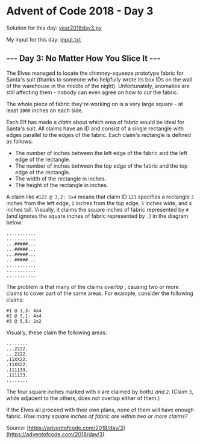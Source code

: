# Advent of Code 2018 - Day 3

Solution for this day: [year2018day3.py](year2018day3.py)

My input for this day: [input.txt](input.txt)

## \--- Day 3: No Matter How You Slice It ---

The Elves managed to locate the chimney-squeeze prototype fabric for Santa's
suit (thanks to someone who helpfully wrote its box IDs on the wall of the
warehouse in the middle of the night). Unfortunately, anomalies are still
affecting them - nobody can even agree on how to _cut_ the fabric.

The whole piece of fabric they're working on is a very large square - at least
`1000` inches on each side.

Each Elf has made a _claim_ about which area of fabric would be ideal for
Santa's suit. All claims have an ID and consist of a single rectangle with
edges parallel to the edges of the fabric. Each claim's rectangle is defined
as follows:

  * The number of inches between the left edge of the fabric and the left edge of the rectangle.
  * The number of inches between the top edge of the fabric and the top edge of the rectangle.
  * The width of the rectangle in inches.
  * The height of the rectangle in inches.

A claim like `#123 @ 3,2: 5x4` means that claim ID `123` specifies a rectangle
`3` inches from the left edge, `2` inches from the top edge, `5` inches wide,
and `4` inches tall. Visually, it claims the square inches of fabric
represented by `#` (and ignores the square inches of fabric represented by
`.`) in the diagram below:

    
    
    ...........
    ...........
    ...#####...
    ...#####...
    ...#####...
    ...#####...
    ...........
    ...........
    ...........
    

The problem is that many of the claims _overlap_ , causing two or more claims
to cover part of the same areas. For example, consider the following claims:

    
    
    #1 @ 1,3: 4x4
    #2 @ 3,1: 4x4
    #3 @ 5,5: 2x2
    

Visually, these claim the following areas:

    
    
    ........
    ...2222.
    ...2222.
    .11XX22.
    .11XX22.
    .111133.
    .111133.
    ........
    

The four square inches marked with `X` are claimed by _both`1` and `2`_.
(Claim `3`, while adjacent to the others, does not overlap either of them.)

If the Elves all proceed with their own plans, none of them will have enough
fabric. _How many square inches of fabric are within two or more claims?_



Source: [https://adventofcode.com/2018/day/3](https://adventofcode.com/2018/day/3)
